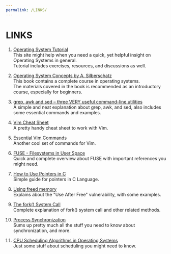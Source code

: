 ```yaml
---
permalink: /LINKS/
---
```


# LINKS
1. [Operating System Tutorial](https://www.tutorialspoint.com/operating_system/index.htm)\
This site might help when you need a quick, yet helpful insight on Operating Systems in general.\
Tutorial includes exercises, resources, and discussions as well.

2. [Operating System Concepts by A. Silberschatz](https://www.os-book.com/OS10/)\
This book contains a complete course in operating systems.\
The materials covered in the book is recommended as an introductory course, especially for beginners.

3. [grep, awk and sed – three VERY useful command-line utilities](https://www-users.york.ac.uk/~mijp1/teaching/2nd_year_Comp_Lab/guides/grep_awk_sed.pdf)\
A simple and neat explanation about grep, awk, and sed, also includes some essential commands and examples.

4. [Vim Cheat Sheet](https://vim.rtorr.com/)\
A pretty handy cheat sheet to work with Vim.

5. [Essential Vim Commands](https://catswhocode.com/vim-commands/)\
Another cool set of commands for Vim.

6. [FUSE - Filesystems in User Space](https://northstar-www.dartmouth.edu/~richard/WhitePapers/FUSE.html)\
Quick and complete overview about FUSE with important references you might need.

7. [How to Use Pointers in C](https://linuxhint.com/use-pointers-c/)\
Simple guide for pointers in C Language.

8. [Using freed memory](https://owasp.org/www-community/vulnerabilities/Using_freed_memory)\
Explains about the "Use After Free" vulnerability, with some examples.

9. [The fork() System Call](https://www.csl.mtu.edu/cs4411.ck/www/NOTES/process/fork/create.html)\
Complete explanation of fork() system call and other related methods.

10. [Process Synchronization](https://www.studytonight.com/operating-system/process-synchronization)\
Sums up pretty much all the stuff you need to know about synchronization, and more.

11. [CPU Scheduling Algorithms in Operating Systems](https://www.guru99.com/cpu-scheduling-algorithms.html)\
Just some stuff about scheduling you might need to know.
